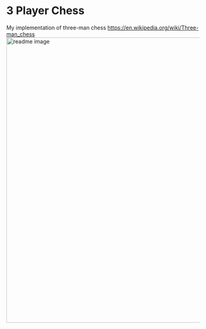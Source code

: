 # 3 Player Chess

My implementation of three-man chess https://en.wikipedia.org/wiki/Three-man_chess
<img width="745" alt="readme image" src="https://user-images.githubusercontent.com/76923259/164628702-b412dc8f-b808-4a8f-b2cd-97ec67fe74ed.png">
